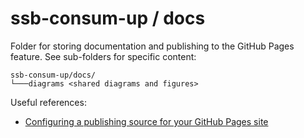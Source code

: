 # ssb-consum-up / docs

Folder for storing documentation and publishing to the GitHub Pages feature.
See sub-folders for specific content:

```
ssb-consum-up/docs/
└───diagrams <shared diagrams and figures>
```

Useful references:

* [Configuring a publishing source for your GitHub Pages site](https://docs.github.com/en/pages/getting-started-with-github-pages/configuring-a-publishing-source-for-your-github-pages-site)
